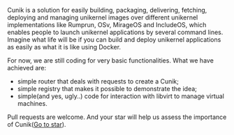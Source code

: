 Cunik is a solution for easily building, packaging, delivering,  fetching, deploying and managing unikernel images over different  unikernel implementations like Rumprun, OSv, MirageOS and IncludeOS,  which enables people to launch unikernel applications by several command lines. Imagine what life will be if you can build and deploy unikernel applications as easily as what it is like using Docker.

For now,  we are still coding for very basic functionalities. What we have achieved are:

* simple router that deals with requests to create a Cunik;
* simple registry that makes it possible to demonstrate the idea;
* simple(and yes, ugly..) code for interaction with libvirt to manage virtual machines.

Pull requests are welcome. And your star will help us assess the importance of Cunik([Go to star](https://github.com/Cunik/Cunik-engine)).


